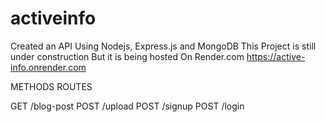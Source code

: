 # activeinfo
Created an API Using Nodejs,  Express.js and MongoDB
This Project is still under construction
But it is being hosted On Render.com
https://active-info.onrender.com 






 METHODS       ROUTES

  GET        /blog-post
  POST	     /upload
  POST	     /signup
  POST	     /login
